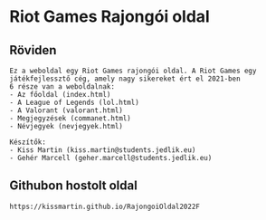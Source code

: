 # Riot Games Rajongói oldal

## Röviden
    Ez a weboldal egy Riot Games rajongói oldal. A Riot Games egy játékfejlessztő cég, amely nagy sikereket ért el 2021-ben
    6 része van a weboldalnak:
    - Az főoldal (index.html)
    - A League of Legends (lol.html)
    - A Valorant (valorant.html)
    - Megjegyzések (commanet.html)
    - Névjegyek (nevjegyek.html)

    Készítők:
    - Kiss Martin (kiss.martin@students.jedlik.eu)
    - Gehér Marcell (geher.marcell@students.jedlik.eu)
    
## Githubon hostolt oldal
    https://kissmartin.github.io/RajongoiOldal2022F
